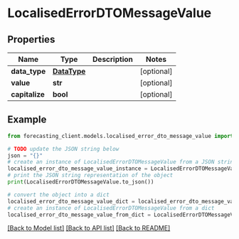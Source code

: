 # LocalisedErrorDTOMessageValue


## Properties

Name | Type | Description | Notes
------------ | ------------- | ------------- | -------------
**data_type** | [**DataType**](DataType.md) |  | [optional] 
**value** | **str** |  | [optional] 
**capitalize** | **bool** |  | [optional] 

## Example

```python
from forecasting_client.models.localised_error_dto_message_value import LocalisedErrorDTOMessageValue

# TODO update the JSON string below
json = "{}"
# create an instance of LocalisedErrorDTOMessageValue from a JSON string
localised_error_dto_message_value_instance = LocalisedErrorDTOMessageValue.from_json(json)
# print the JSON string representation of the object
print(LocalisedErrorDTOMessageValue.to_json())

# convert the object into a dict
localised_error_dto_message_value_dict = localised_error_dto_message_value_instance.to_dict()
# create an instance of LocalisedErrorDTOMessageValue from a dict
localised_error_dto_message_value_from_dict = LocalisedErrorDTOMessageValue.from_dict(localised_error_dto_message_value_dict)
```
[[Back to Model list]](../README.md#documentation-for-models) [[Back to API list]](../README.md#documentation-for-api-endpoints) [[Back to README]](../README.md)


